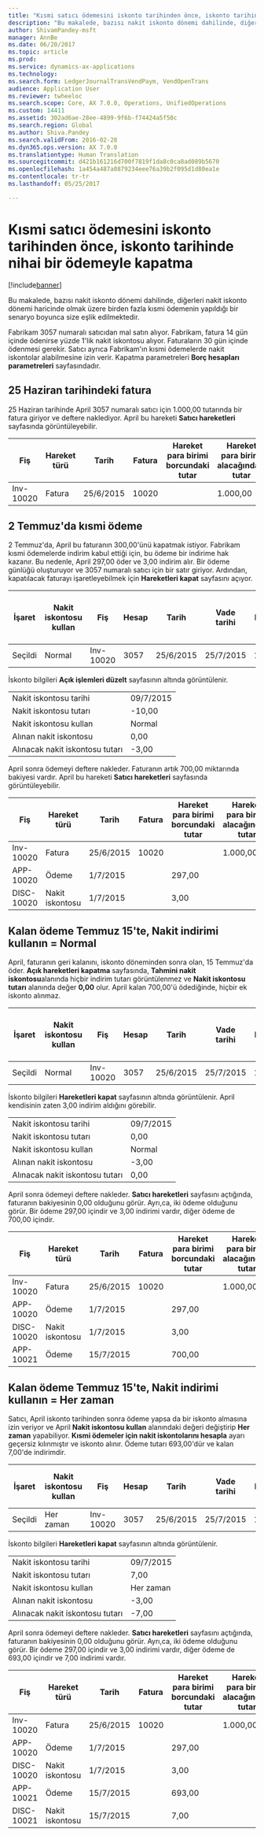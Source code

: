 ```yaml
---
title: "Kısmi satıcı ödemesini iskonto tarihinden önce, iskonto tarihinde nihai bir ödemeyle kapatma"
description: "Bu makalede, bazısı nakit iskonto dönemi dahilinde, diğerleri nakit iskonto dönemi haricinde olmak üzere birden fazla kısmi ödemenin yapıldığı bir senaryo boyunca size eşlik edilmektedir."
author: ShivamPandey-msft
manager: AnnBe
ms.date: 06/20/2017
ms.topic: article
ms.prod: 
ms.service: dynamics-ax-applications
ms.technology: 
ms.search.form: LedgerJournalTransVendPaym, VendOpenTrans
audience: Application User
ms.reviewer: twheeloc
ms.search.scope: Core, AX 7.0.0, Operations, UnifiedOperations
ms.custom: 14411
ms.assetid: 302ad6ae-28ee-4899-9f6b-f74424a5f50c
ms.search.region: Global
ms.author: Shiva.Pandey
ms.search.validFrom: 2016-02-28
ms.dyn365.ops.version: AX 7.0.0
ms.translationtype: Human Translation
ms.sourcegitcommit: d421b161216d700f7819f1da8c0ca8ad089b5670
ms.openlocfilehash: 1a454a487a0879234eee76a39b2f095d1d80ea1e
ms.contentlocale: tr-tr
ms.lasthandoff: 05/25/2017

---
```


# <a name="settle-a-partial-vendor-payment-before-the-discount-date-with-a-final-payment-after-the-discount-date"></a>Kısmi satıcı ödemesini iskonto tarihinden önce, iskonto tarihinde nihai bir ödemeyle kapatma

[!include[banner](../includes/banner.md)]


Bu makalede, bazısı nakit iskonto dönemi dahilinde, diğerleri nakit iskonto dönemi haricinde olmak üzere birden fazla kısmi ödemenin yapıldığı bir senaryo boyunca size eşlik edilmektedir.

Fabrikam 3057 numaralı satıcıdan mal satın alıyor. Fabrikam, fatura 14 gün içinde ödenirse yüzde 1'lik nakit iskontosu alıyor. Faturaların 30 gün içinde ödenmesi gerekir. Satıcı ayrıca Fabrikam'ın kısmi ödemelerde nakit iskontolar alabilmesine izin verir. Kapatma parametreleri **Borç hesapları parametreleri** sayfasındadır.

## <a name="invoice-on-june-25"></a>25 Haziran tarihindeki fatura
25 Haziran tarihinde April 3057 numaralı satıcı için 1.000,00 tutarında bir fatura giriyor ve deftere naklediyor. April bu hareketi **Satıcı hareketleri** sayfasında görüntüleyebilir.

| Fiş   | Hareket türü | Tarih      | Fatura | Hareket para birimi borcundaki tutar | Hareket para birimi alacağındaki tutar | Kalan   | Para Birimi |
|-----------|------------------|-----------|---------|--------------------------------------|---------------------------------------|-----------|----------|
| Inv-10020 | Fatura          | 25/6/2015 | 10020   |                                      | 1.000,00                              | -1.000,00 | ABD Doları      |

## <a name="partial-payment-on-july-2"></a>2 Temmuz'da kısmi ödeme
2 Temmuz'da, April bu faturanın 300,00'ünü kapatmak istiyor. Fabrikam kısmi ödemelerde indirim kabul ettiği için, bu ödeme bir indirime hak kazanır. Bu nedenle, April 297,00 öder ve 3,00 indirim alır. Bir ödeme günlüğü oluşturuyor ve 3057 numaralı satıcı için bir satır giriyor. Ardından, kapatılacak faturayı işaretleyebilmek için **Hareketleri kapat** sayfasını açıyor.

| İşaret     | Nakit iskontosu kullan | Fiş   | Hesap | Tarih      | Vade tarihi  | Fatura | Hareket para birimi cinsinden tutar | Para Birimi | Kapatılacak tutar |
|----------|-------------------|-----------|---------|-----------|-----------|---------|--------------------------------|----------|------------------|
| Seçildi | Normal            | Inv-10020 | 3057    | 25/6/2015 | 25/7/2015 | 10020   | -1.000,00                      | ABD Doları      | -297,00          |

İskonto bilgileri **Açık işlemleri düzelt** sayfasının altında görüntülenir.

|                              |           |
|------------------------------|-----------|
| Nakit iskontosu tarihi           | 09/7/2015 |
| Nakit iskontosu tutarı         | -10,00    |
| Nakit iskontosu kullan            | Normal    |
| Alınan nakit iskontosu          | 0,00      |
| Alınacak nakit iskontosu tutarı | -3,00     |

April sonra ödemeyi deftere nakleder. Faturanın artık 700,00 miktarında bakiyesi vardır. April bu hareketi **Satıcı hareketleri** sayfasında görüntüleyebilir.

| Fiş    | Hareket türü | Tarih      | Fatura | Hareket para birimi borcundaki tutar | Hareket para birimi alacağındaki tutar | Kalan | Para Birimi |
|------------|------------------|-----------|---------|--------------------------------------|---------------------------------------|---------|----------|
| Inv-10020  | Fatura          | 25/6/2015 | 10020   |                                      | 1.000,00                              | -700,00 | ABD Doları      |
| APP-10020  | Ödeme          | 1/7/2015  |         | 297,00                               |                                       | 0,00    | ABD Doları      |
| DISC-10020 | Nakit iskontosu    | 1/7/2015  |         | 3,00                                 |                                       | 0,00    | ABD Doları      |

## <a name="remaining-payment-on-july-15-use-cash-discount--normal"></a>Kalan ödeme Temmuz 15'te, Nakit indirimi kullanın = Normal
April, faturanın geri kalanını, iskonto döneminden sonra olan, 15 Temmuz'da öder. **Açık hareketleri kapatma** sayfasında, **Tahmini nakit iskontosu**alanında hiçbir indirim tutarı görüntülenmez ve **Nakit iskontosu tutarı** alanında değer **0,00** olur. April kalan 700,00'ü ödediğinde, hiçbir ek iskonto alınmaz.

| İşaret     | Nakit iskontosu kullan | Fiş   | Hesap | Tarih      | Vade tarihi  | Fatura | Hareket para birimi cinsinden tutar | Para Birimi | Kapatılacak tutar |
|----------|-------------------|-----------|---------|-----------|-----------|---------|--------------------------------|----------|------------------|
| Seçildi | Normal            | Inv-10020 | 3057    | 25/6/2015 | 25/7/2015 | 10020   | -700,00                        | ABD Doları      | -700,00          |

İskonto bilgileri **Hareketleri kapat** sayfasının altında görüntülenir. April kendisinin zaten 3,00 indirim aldığını görebilir.

|                              |           |
|------------------------------|-----------|
| Nakit iskontosu tarihi           | 09/7/2015 |
| Nakit iskontosu tutarı         | 0,00      |
| Nakit iskontosu kullan            | Normal    |
| Alınan nakit iskontosu          | -3,00     |
| Alınacak nakit iskontosu tutarı | 0,00      |

April sonra ödemeyi deftere nakleder. **Satıcı hareketleri** sayfasını açtığında, faturanın bakiyesinin 0,00 olduğunu görür. Ayrı,ca, iki ödeme olduğunu görür. Bir ödeme 297,00 içindir ve 3,00 indirimi vardır, diğer ödeme de 700,00 içindir.

| Fiş    | Hareket türü | Tarih      | Fatura | Hareket para birimi borcundaki tutar | Hareket para birimi alacağındaki tutar | Kalan | Para Birimi |
|------------|------------------|-----------|---------|--------------------------------------|---------------------------------------|---------|----------|
| Inv-10020  | Fatura          | 25/6/2015 | 10020   |                                      | 1.000,00                              | 0,00    | ABD Doları      |
| APP-10020  | Ödeme          | 1/7/2015  |         | 297,00                               |                                       | 0,00    | ABD Doları      |
| DISC-10020 | Nakit iskontosu    | 1/7/2015  |         | 3,00                                 |                                       | 0,00    | ABD Doları      |
| APP-10021  | Ödeme          | 15/7/2015 |         | 700,00                               |                                       | 0,00    | ABD Doları      |

## <a name="remaining-payment-on-july-15-use-cash-discount--always"></a>Kalan ödeme Temmuz 15'te, Nakit indirimi kullanın = Her zaman
Satıcı, April iskonto tarihinden sonra ödeme yapsa da bir iskonto almasına izin veriyor ve April **Nakit iskontosu kullan** alanındaki değeri değiştirip **Her zaman** yapabiliyor. **Kısmi ödemeler için nakit iskontolarını hesapla** ayarı geçersiz kılınmıştır ve iskonto alınır. Ödeme tutarı 693,00'dür ve kalan 7,00'de indirimdir.

| İşaret     | Nakit iskontosu kullan | Fiş   | Hesap | Tarih      | Vade tarihi  | Fatura | Hareket para birimi borcundaki tutar | Hareket para birimi alacağındaki tutar | Para Birimi | Kapatılacak tutar |
|----------|-------------------|-----------|---------|-----------|-----------|---------|--------------------------------------|---------------------------------------|----------|------------------|
| Seçildi | Her zaman            | Inv-10020 | 3057    | 25/6/2015 | 25/7/2015 | 10020   | 700,00                               |                                       | ABD Doları      | -693,00          |

İskonto bilgileri **Hareketleri kapat** sayfasının altında görüntülenir.

|                              |           |
|------------------------------|-----------|
| Nakit iskontosu tarihi           | 09/7/2015 |
| Nakit iskontosu tutarı         | 7,00      |
| Nakit iskontosu kullan            | Her zaman    |
| Alınan nakit iskontosu          | -3,00     |
| Alınacak nakit iskontosu tutarı | -7,00     |

April sonra ödemeyi deftere nakleder. **Satıcı hareketleri** sayfasını açtığında, faturanın bakiyesinin 0,00 olduğunu görür. Ayrı,ca, iki ödeme olduğunu görür. Bir ödeme 297,00 içindir ve 3,00 indirimi vardır, diğer ödeme de 693,00 içindir ve 7,00 indirimi vardır.

| Fiş    | Hareket türü | Tarih      | Fatura | Hareket para birimi borcundaki tutar | Hareket para birimi alacağındaki tutar | Kalan | Para Birimi |
|------------|------------------|-----------|---------|--------------------------------------|---------------------------------------|---------|----------|
| Inv-10020  | Fatura          | 25/6/2015 | 10020   |                                      | 1.000,00                              | 0,00    | ABD Doları      |
| APP-10020  | Ödeme          | 1/7/2015  |         | 297,00                               |                                       | 0,00    | ABD Doları      |
| DISC-10020 | Nakit iskontosu    | 1/7/2015  |         | 3,00                                 |                                       | 0,00    | ABD Doları      |
| APP-10021  | Ödeme          | 15/7/2015 |         | 693,00                               |                                       | 0,00    | ABD Doları      |
| DISC-10021 | Nakit iskontosu    | 15/7/2015 |         | 7,00                                 |                                       | 0,00    | ABD Doları      |






